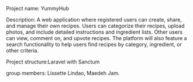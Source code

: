 Project name: YummyHub

Description: A web application where registered users can create, share, and manage their own recipes. Users can categorize their recipes, upload photos, and include detailed instructions and ingredient lists. Other users can view, comment on, and upvote recipes. The platform will also feature a search functionality to help users find recipes by category, ingredient, or other criteria.

Project structure:Laravel with Sanctum

group members: Lissette Lindao,
Maedeh Jam.
